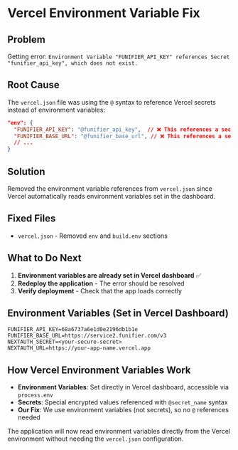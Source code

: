 # Vercel Environment Variable Fix

## Problem
Getting error: `Environment Variable "FUNIFIER_API_KEY" references Secret "funifier_api_key", which does not exist.`

## Root Cause
The `vercel.json` file was using the `@` syntax to reference Vercel secrets instead of environment variables:

```json
"env": {
  "FUNIFIER_API_KEY": "@funifier_api_key",  // ❌ This references a secret
  "FUNIFIER_BASE_URL": "@funifier_base_url", // ❌ This references a secret
  // ...
}
```

## Solution
Removed the environment variable references from `vercel.json` since Vercel automatically reads environment variables set in the dashboard.

## Fixed Files
- `vercel.json` - Removed `env` and `build.env` sections

## What to Do Next
1. **Environment variables are already set in Vercel dashboard** ✅
2. **Redeploy the application** - The error should be resolved
3. **Verify deployment** - Check that the app loads correctly

## Environment Variables (Set in Vercel Dashboard)
```
FUNIFIER_API_KEY=68a6737a6e1d0e2196db1b1e
FUNIFIER_BASE_URL=https://service2.funifier.com/v3
NEXTAUTH_SECRET=<your-secure-secret>
NEXTAUTH_URL=https://your-app-name.vercel.app
```

## How Vercel Environment Variables Work
- **Environment Variables**: Set directly in Vercel dashboard, accessible via `process.env`
- **Secrets**: Special encrypted values referenced with `@secret_name` syntax
- **Our Fix**: We use environment variables (not secrets), so no `@` references needed

The application will now read environment variables directly from the Vercel environment without needing the `vercel.json` configuration.